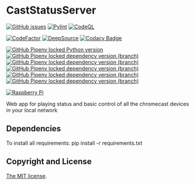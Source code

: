 # CastStatusServer
[![GitHub issues](https://img.shields.io/github/issues/pablosambuco/CastStatusServer)](https://github.com/pablosambuco/CastStatusServer/issues)
[![Pylint](https://github.com/pablosambuco/CastStatusServer/workflows/Pylint/badge.svg)](https://github.com/pablosambuco/CastStatusServer/actions?query=workflow%3APylint)
[![CodeQL](https://github.com/pablosambuco/CastStatusServer/workflows/CodeQL/badge.svg)](https://github.com/pablosambuco/CastStatusServer/actions?query=workflow%3ACodeQL)

[![CodeFactor](https://www.codefactor.io/repository/github/pablosambuco/caststatusserver/badge)](https://www.codefactor.io/repository/github/pablosambuco/caststatusserver)
[![DeepSource](https://deepsource.io/gh/pablosambuco/CastStatusServer.svg/?label=active+issues&show_trend=true&token=TZUqI67v6vjM13ne8RAi2fcs)](https://deepsource.io/gh/pablosambuco/CastStatusServer)
[![Codacy Badge](https://app.codacy.com/project/badge/Grade/544303f117224475bbc92364a2d389c9)](https://www.codacy.com/gh/pablosambuco/CastStatusServer/dashboard)

[![GitHub Pipenv locked Python version](https://img.shields.io/github/pipenv/locked/python-version/pablosambuco/CastStatusServer?logo=python&logoColor=white)](https://www.python.org/)
[![GitHub Pipenv locked dependency version (branch)](https://img.shields.io/github/pipenv/locked/dependency-version/pablosambuco/CastStatusServer/bottle/master)](https://bottlepy.org/) 
[![GitHub Pipenv locked dependency version (branch)](https://img.shields.io/github/pipenv/locked/dependency-version/pablosambuco/CastStatusServer/pychromecast/master?logo=google-chrome&logoColor=white)](https://github.com/home-assistant-libs/pychromecast)
[![GitHub Pipenv locked dependency version (branch)](https://img.shields.io/github/pipenv/locked/dependency-version/pablosambuco/CastStatusServer/gevent-websocket/master)](https://gitlab.com/noppo/gevent-websocket)
[![GitHub Pipenv locked dependency version (branch)](https://img.shields.io/github/pipenv/locked/dependency-version/pablosambuco/CastStatusServer/gevent/master)](http://www.gevent.org/)
[![GitHub Pipenv locked dependency version (branch)](https://img.shields.io/github/pipenv/locked/dependency-version/pablosambuco/CastStatusServer/websockets/master)](https://github.com/aaugustin/websockets)

[![Raspberry Pi](https://img.shields.io/badge/gadget-Raspberry%20Pi-red.svg?logo=raspberry-pi&logoColor=white)](https://www.raspberrypi.org)

Web app for playing status and basic control of all the chromecast devices in your local network

## Dependencies

To install all requirements: pip install -r requirements.txt

## Copyright and License

[The MIT license](LICENSE).
